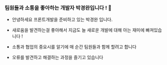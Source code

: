 ### 팀원들과 소통을 좋아하는 개발자 박경완입니다 ! 👋

<!--
**ParkKyungWann/ParkKyungWann** is a ✨ _special_ ✨ repository because its `README.md` (this file) appears on your GitHub profile.

Here are some ideas to get you started:

- 🔭 I’m currently working on ...
- 🌱 I’m currently learning ...
- 👯 I’m looking to collaborate on ...
- 🤔 I’m looking for help with ...
- 💬 Ask me about ...
- 📫 How to reach me: ...
- 😄 Pronouns: ...
- ⚡ Fun fact: ...
-->
- 안녕하세요 프론트개발을 준비하고 있는 박경완 입니다.

- 새로움을 발견하는걸 좋아해서 지금도 늘 새로운 개발에 대해 아는 재미에 빠져있습니다 !
  
- 소통과 협업의 중요시를 알기에 매 순간 팀원들과 함께 할려고 합니다
  
- 오류를 발견하고 해결하는 과정을 즐기고 있습니다
